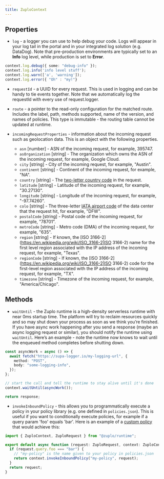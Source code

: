 ```yaml
---
title: ZuploContext
---
```


## Properties

- `log` - a logger you can use to help debug your code. Logs will appear in your
  log tail in the portal and in your integrated log solution (e.g. DataDog).
  Note that pre-production environments are typically set to an **Info** log
  level, while production is set to **Error**.

```ts
context.log.debug({ some: "debug-info" });
context.log.info('info level stuff');
context.log.warn(['a', 'warning']);
context.log.error({ "Oh" : "my!"}
```

- `requestId` - a UUID for every request. This is used in logging and can be
  handy to tie events together. Note that we automatically log the requestId
  with every use of request.logger.
- `route` - a pointer to the read-only configuration for the matched route.
  Includes the label, path, methods supported, name of the version, and names of
  policies. This type is immutable - the routing table cannot be updated at
  runtime.

- `incomingRequestProperties` - information about the incoming request such as
  geolocation data. This is an object with the following properties.

  - `asn` [number] - ASN of the incoming request, for example, 395747.
  - `asOrganization` [string] - The organization which owns the ASN of the
    incoming request, for example, Google Cloud.
  - `city` [string] - City of the incoming request, for example, "Austin".
  - `continent` [string] - Continent of the incoming request, for example, "NA".
  - `country` [string] - The
    [two-letter country code](https://en.wikipedia.org/wiki/ISO_3166-1_alpha-2)
    in the request.
  - `latitude` [string] - Latitude of the incoming request, for example,
    "30.27130".
  - `longitude` [string] - Longitude of the incoming request, for example,
    "-97.74260".
  - `colo` [string] - The three-letter
    [IATA airport code](https://en.wikipedia.org/wiki/IATA_airport_code) of the
    data center that the request hit, for example, "DFW".
  - `postalCode` [string] - Postal code of the incoming request, for example,
    "78701".
  - `metroCode` [string] - Metro code (DMA) of the incoming request, for
    example, "635".
  - `region` [string] - If known, the [ISO
    3166-2](https://en.wikipedia.org/wiki/ISO_3166-2|ISO 3166-2) name for the
    first level region associated with the IP address of the incoming request,
    for example, "Texas".
  - `regionCode` [string] - If known, the [ISO
    3166-2](https://en.wikipedia.org/wiki/ISO_3166-2|ISO 3166-2) code for the
    first-level region associated with the IP address of the incoming request,
    for example, "TX".
  - `timezone` [string] - Timezone of the incoming request, for example,
    "America/Chicago".

## Methods

- `waitUntil` - the Zuplo runtime is a high-density serverless runtime with near
  0ms startup time. The platform will try to reclaim resources quickly and so
  may shut down your process as soon as we think you’re finished. If you have
  async work happening after you send a response (maybe an async logging request
  or similar), you should notify the runtime using `waitUntil`. Here’s an
  example - note the runtime now knows to wait until the enqueued method
  completes before shutting down.

```ts
const asyncWork = async () => {
  await fetch("https://supa-logger.io/my-logging-url", {
    method: "POST",
    body: "some-logging-info",
  });
};

// start the call and tell the runtime to stay alive until it's done
context.waitUntil(asyncWork());

return response;
```

- `invokeInboundPolicy` - this allows you to programmatically execute a policy
  in your policy library (e.g. one defined in `policies.json`). This is useful
  if you want to conditionally execute policies, for example if a query param
  'foo' equals 'bar'. Here is an example of a
  [custom policy](/docs/policies/custom-code-inbound.md) that would achieve
  this:

```ts
import { ZuploContext, ZuploRequest } from "@zuplo/runtime";

export default async function (request: ZuploRequest, context: ZuploContext) {
  if (request.query.foo === "bar") {
    // "my-policy" is the name given to your policy in policies.json
    return context.invokeInboundPolicy("my-policy", request);
  }
  return request;
}
```
